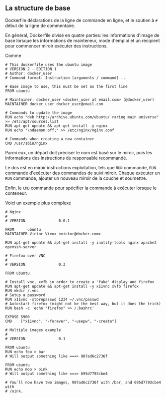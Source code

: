 ## La structure de base

Dockerfile déclarations de la ligne de commande en ligne, et le soutien à `#` début de la ligne de commentaire.

En général, Dockerfile divisé en quatre parties: les informations d'image de base lorsque les informations de mainteneur,
mode d'emploi et un récipient pour commencer miroir exécuter des instructions.

Comme
```
# This dockerfile uses the ubuntu image
# VERSION 2 - EDITION 1
# Author: docker_user
# Command format: Instruction [arguments / command] ..

# Base image to use, this must be set as the first line
FROM ubuntu

# Maintainer: docker_user <docker_user at email.com> (@docker_user)
MAINTAINER docker_user docker_user@email.com

# Commands to update the image
RUN echo "deb http://archive.ubuntu.com/ubuntu/ raring main universe" >> /etc/apt/sources.list
RUN apt-get update && apt-get install -y nginx
RUN echo "\ndaemon off;" >> /etc/nginx/nginx.conf

# Commands when creating a new container
CMD /usr/sbin/nginx
```
Parmi eux, un départ doit préciser le nom est basé sur le miroir, puis les informations des instructions du responsable recommandé.

Le dos est en miroir instructions exploitation, tels que `RUN` commande, `RUN` commande d'exécuter des commandes de suivi miroir.
Chaque exécuter un `RUN` commande, ajouter un nouveau miroir de la couche et soumettre.

Enfin, le `CMD` commande pour spécifier la commande à exécuter lorsque le conteneur.

Voici un exemple plus complexe
```
# Nginx
#
# VERSION               0.0.1

FROM      ubuntu
MAINTAINER Victor Vieux <victor@docker.com>

RUN apt-get update && apt-get install -y inotify-tools nginx apache2 openssh-server

# Firefox over VNC
#
# VERSION               0.3

FROM ubuntu

# Install vnc, xvfb in order to create a 'fake' display and firefox
RUN apt-get update && apt-get install -y x11vnc xvfb firefox
RUN mkdir /.vnc
# Setup a password
RUN x11vnc -storepasswd 1234 ~/.vnc/passwd
# Autostart firefox (might not be the best way, but it does the trick)
RUN bash -c 'echo "firefox" >> /.bashrc'

EXPOSE 5900
CMD    ["x11vnc", "-forever", "-usepw", "-create"]

# Multiple images example
#
# VERSION               0.1

FROM ubuntu
RUN echo foo > bar
# Will output something like ===> 907ad6c2736f

FROM ubuntu
RUN echo moo > oink
# Will output something like ===> 695d7793cbe4

# You᾿ll now have two images, 907ad6c2736f with /bar, and 695d7793cbe4 with
# /oink.
```
